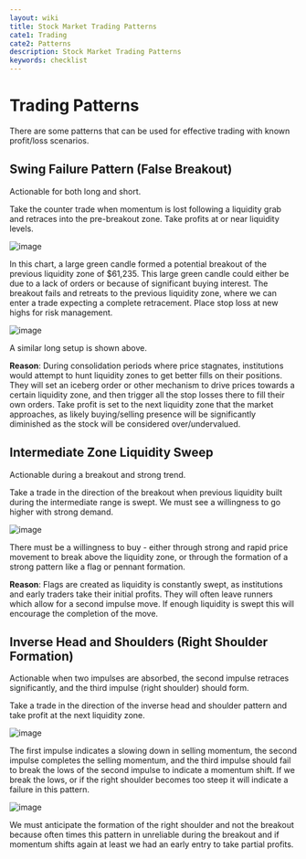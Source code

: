 ```yaml
---
layout: wiki
title: Stock Market Trading Patterns
cate1: Trading
cate2: Patterns
description: Stock Market Trading Patterns
keywords: checklist
---
```


# Trading Patterns
There are some patterns that can be used for effective trading with known profit/loss scenarios.

## Swing Failure Pattern (False Breakout)
Actionable for both long and short.

Take the counter trade when momentum is lost following a liquidity grab and retraces into the pre-breakout zone. Take profits at or near liquidity levels.

![image](https://github.com/user-attachments/assets/2c33b823-bd55-4e19-a39f-ccbe679b0b08)

In this chart, a large green candle formed a potential breakout of the previous liquidity zone of $61,235. This large green candle could either be due to a lack of orders or because of significant buying interest. The breakout fails and retreats to the previous liquidity zone, where we can enter a trade expecting a complete retracement. Place stop loss at new highs for risk management.

![image](https://github.com/user-attachments/assets/18632526-14bf-48dc-8021-4b0ce9692963)

A similar long setup is shown above.

**Reason**: During consolidation periods where price stagnates, institutions would attempt to hunt liquidity zones to get better fills on their positions. They will set an iceberg order or other mechanism to drive prices towards a certain liquidity zone, and then trigger all the stop losses there to fill their own orders. Take profit is set to the next liquidity zone that the market approaches, as likely buying/selling presence will be significantly diminished as the stock will be considered over/undervalued.

## Intermediate Zone Liquidity Sweep
Actionable during a breakout and strong trend.

Take a trade in the direction of the breakout when previous liquidity built during the intermediate range is swept. We must see a willingness to go higher with strong demand.

![image](https://github.com/user-attachments/assets/4f019428-df3a-4331-9f98-b3980b4b9bd1)

There must be a willingness to buy - either through strong and rapid price movement to break above the liquidity zone, or through the formation of a strong pattern like a flag or pennant formation.

**Reason**: Flags are created as liquidity is constantly swept, as institutions and early traders take their initial profits. They will often leave runners which allow for a second impulse move. If enough liquidity is swept this will encourage the completion of the move.

## Inverse Head and Shoulders (Right Shoulder Formation)
Actionable when two impulses are absorbed, the second impulse retraces significantly, and the third impulse (right shoulder) should form.

Take a trade in the direction of the inverse head and shoulder pattern and take profit at the next liquidity zone.

![image](https://github.com/user-attachments/assets/04824d88-fdff-48de-8c78-366043970df9)

The first impulse indicates a slowing down in selling momentum, the second impulse completes the selling momentum, and the third impulse should fail to break the lows of the second impulse to indicate a momentum shift. If we break the lows, or if the right shoulder becomes too steep it will indicate a failure in this pattern.

![image](https://github.com/user-attachments/assets/0e7a1ac6-0582-44b9-92ec-8c8df1998ab4)

We must anticipate the formation of the right shoulder and not the breakout because often times this pattern in unreliable during the breakout and if momentum shifts again at least we had an early entry to take partial profits.



